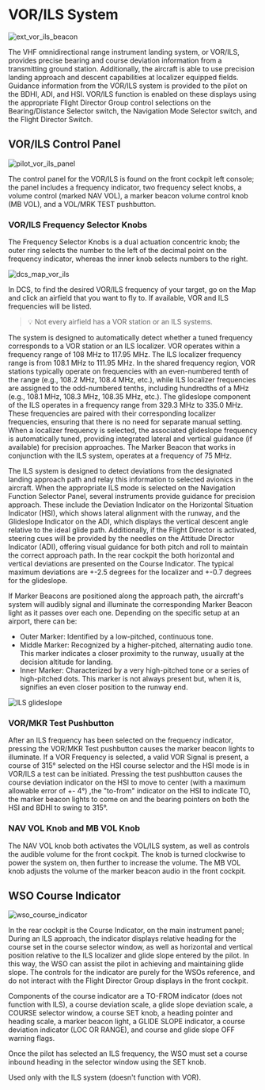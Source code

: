 # VOR/ILS System

![ext_vor_ils_beacon](../../img/ext_vor_ils_beacon.jpg)

The VHF omnidirectional range instrument landing system, or VOR/ILS, provides
precise bearing and course deviation information from a transmitting ground
station. Additionally, the aircraft is able to use precision landing approach
and descent capabilities at localizer equipped fields. Guidance information from
the VOR/ILS system is provided to the pilot on the BDHI, ADI, and HSI. VOR/ILS
function is enabled on these displays using the appropriate Flight Director
Group control selections on the Bearing/Distance Selector switch, the Navigation
Mode Selector switch, and the Flight Director Switch.

## VOR/ILS Control Panel

![pilot_vor_ils_panel](../../img/pilot_vor_ils_panel.jpg)

The control panel for the VOR/ILS is found on the front cockpit left console;
the panel includes a frequency indicator, two frequency select knobs, a volume
control (marked NAV VOL), a marker beacon volume control knob (MB VOL), and a
VOL/MRK TEST pushbutton.

### VOR/ILS Frequency Selector Knobs

The Frequency Selector Knobs is a dual actuation concentric knob; the outer ring
selects the number to the left of the decimal point on the frequency indicator,
whereas the inner knob selects numbers to the right.

![dcs_map_vor_ils](../../img/dcs_map_vor_ils.jpg)

In DCS, to find the desired VOR/ILS frequency of your target, go on the Map and
click an airfield that you want to fly to. If available,
VOR and ILS frequencies will be listed.

> 💡 Not every airfield has a VOR station or an ILS systems.

The system is designed to automatically detect whether a tuned frequency corresponds
to a VOR station or an ILS localizer. VOR operates within a frequency range of 108 MHz
to 117.95 MHz. The ILS localizer frequency range is from 108.1 MHz to 111.95 MHz.
In the shared frequency region, VOR stations typically operate on frequencies with
an even-numbered tenth of the range (e.g., 108.2 MHz, 108.4 MHz, etc.), while ILS localizer
frequencies are assigned to the odd-numbered tenths, including hundredths of a MHz
(e.g., 108.1 MHz, 108.3 MHz, 108.35 MHz, etc.).
The glideslope component of the ILS operates in a frequency range from 329.3 MHz to 335.0 MHz.
These frequencies are paired with their corresponding localizer frequencies, ensuring
that there is no need for separate manual setting. When a localizer frequency is selected,
the associated glideslope frequency is automatically tuned, providing integrated lateral
and vertical guidance (if available) for precision approaches.
The Marker Beacon that works in conjunction with the ILS system, operates at a frequency
of 75 MHz.

The ILS system is designed to detect deviations from the designated landing approach path
and relay this information to selected avionics in the aircraft. When the appropriate ILS mode
is selected on the Navigation Function Selector Panel, several instruments provide guidance
for precision approach. These include the Deviation Indicator on the Horizontal Situation
Indicator (HSI), which shows lateral alignment with the runway, and the Glideslope Indicator
on the ADI, which displays the vertical descent angle relative to the ideal glide path.
Additionally, if the Flight Director is activated, steering cues will be provided by the
needles on the Attitude Director Indicator (ADI), offering visual guidance for both pitch
and roll to maintain the correct approach path. In the rear cockpit the both horizontal and
vertical deviations are presented on the Course Indicator.
The typical maximum deviations are +-2.5 degrees for the localizer and +-0.7 degrees
for the glideslope.

If Marker Beacons are positioned along the approach path, the aircraft's system will audibly
signal and illuminate the corresponding Marker Beacon light as it passes over each one.
Depending on the specific setup at an airport, there can be:

- Outer Marker: Identified by a low-pitched, continuous tone.
- Middle Marker: Recognized by a higher-pitched, alternating audio tone. This marker indicates
  a closer proximity to the runway, usually at the decision altitude for landing.
- Inner Marker: Characterized by a very high-pitched tone or a series of high-pitched dots.
  This marker is not always present but, when it is, signifies an even closer position to the
  runway end.

![ILS glideslope](../../img/ils_glideslope.jpg)

### VOR/MKR Test Pushbutton

After an ILS frequency has been selected on the frequency indicator, pressing the VOR/MKR Test
pushbutton causes the marker beacon lights to illuminate. If a VOR Frequency is selected, a valid
VOR Signal is present, a course of 315° selected on the HSI course selector and the HSI mode is in
VOR/ILS a test can be initiated. Pressing the test pushbutton causes the course deviation indicator
on the HSI to move to center (with a maximum allowable error of +- 4°) ,the "to-from" indicator on
the HSI to indicate TO, the marker beacon lights to come on and the bearing pointers on both the HSI
and BDHI to swing to 315°.

### NAV VOL Knob and MB VOL Knob

The NAV VOL knob both activates the VOL/ILS system, as well as controls the
audible volume for the front cockpit. The knob is turned clockwise to power the
system on, then further to increase the volume. The MB VOL knob adjusts the
volume of the marker beacon audio in the front cockpit.

## WSO Course Indicator

![wso_course_indicator](../../img/wso_course.jpg)

In the rear cockpit is the Course Indicator, on the main instrument panel; During
an ILS approach, the indicator displays relative heading for the course set in the
course selector window, as well as horizontal and vertical position relative to
the ILS localizer and glide slope entered by the pilot. In this way, the WSO can
assist the pilot in achieving and maintaining glide slope. The controls for the
indicator are purely for the WSOs reference, and do not interact with the Flight
Director Group displays in the front cockpit.

Components of the course indicator are a TO-FROM indicator (does not function
with ILS), a course deviation scale, a glide slope deviation scale, a COURSE
selector window, a course SET knob, a heading pointer and heading scale, a
marker beacon light, a GLIDE SLOPE indicator, a course deviation indicator (LOC
OR RANGE), and course and glide slope OFF warning flags.

Once the pilot has selected an ILS frequency, the WSO must set a course inbound
heading in the selector window using the SET knob.

Used only with the ILS system (doesn't function with VOR).
